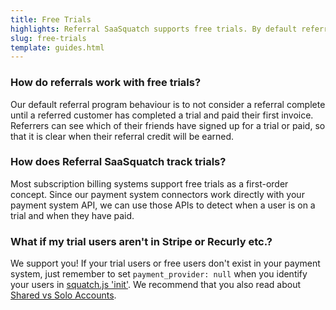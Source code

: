```yaml
---
title: Free Trials
highlights: Referral SaaSquatch supports free trials. By default referral credit is given once a new user has completed their trial and paid their first invoice.
slug: free-trials
template: guides.html
---
```


<h3>How do referrals work with free trials?</h3>
<p>
    Our default referral program behaviour is to not consider a referral complete until a referred customer has completed a trial and paid their first invoice. Referrers can
    see which of their friends have signed up for a trial or paid, so that it is clear when their referral credit will be earned.
</p>

<h3>How does Referral SaaSquatch track trials?</h3>
<p>
    Most subscription billing systems support free trials as a first-order concept. Since our payment system connectors work directly with your payment system API, we can use those APIs to detect
    when a user is on a trial and when they have paid.
</p>

<h3>What if my trial users aren't in Stripe or Recurly etc.?</h3>
<p>
    We support you! If your trial users or free users don't exist in your payment system, just remember to set <code>payment_provider: null</code> when you identify your users in <a href="/squatchjs#init">squatch.js 'init'</a>.
    We recommend that you also read about <a href="/shared-vs-solo-accounts">Shared vs Solo Accounts</a>.
</p>

